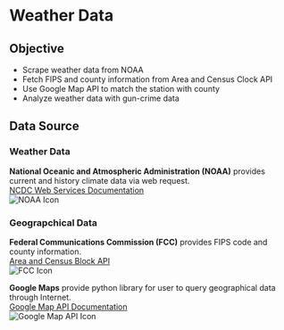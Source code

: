 # Weather Data

## Objective
* Scrape weather data from NOAA
* Fetch FIPS and county information from Area and Census Clock API
* Use Google Map API to match the station with county
* Analyze weather data with gun-crime data


## Data Source

### Weather Data
**National Oceanic and Atmospheric Administration (NOAA)** provides current and history climate data via web request.  
[NCDC Web Services Documentation](https://www.ncdc.noaa.gov/cdo-web/webservices/v2)  
![NOAA Icon](https://nsd.rdc.noaa.gov/images/NOAA_emblem.png)  

### Geograpchical Data
**Federal Communications Commission (FCC)** provides FIPS code and county information.  
[Area and Census Block API](https://geo.fcc.gov/api/census/)  
![FCC Icon](https://www.duluthnewstribune.com/sites/default/files/styles/16x9_620/public/fieldimages/1/1024/fcclogo.jpg?itok=G_A0TSxp)  

**Google Maps** provide python library for user to query geographical data through Internet.  
[Google Map API Documentation](https://developers.google.com/maps/documentation)  
![Google Map API Icon](https://encrypted-tbn0.gstatic.com/images?q=tbn:ANd9GcQEVZ6BvNVnDepmtqdBRr3kqMN6nGZ4sgEPm6KX7kvN7u81YXjt)
